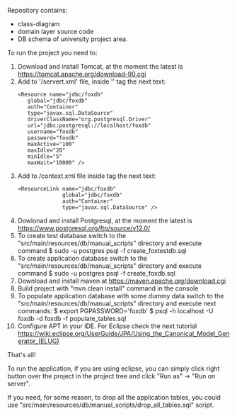 Repository contains: 
- class-diagram
- domain layer source code
- DB schema
of university project area.

To run the project you need to:
1. Download and install Tomcat, at the moment the latest is https://tomcat.apache.org/download-90.cgi
2. Add to '<tomcat server folder>/servert.xml' file, inside '</GlobalNamingResources>' tag the next text:
   ```
   <Resource name="jdbc/foxdb" 
      global="jdbc/foxdb" 
      auth="Container" 
      type="javax.sql.DataSource" 
      driverClassName="org.postgresql.Driver" 
      url="jdbc:postgresql://localhost/foxdb" 
      username="foxdb" 
      password="foxdb"       
      maxActive="100" 
      maxIdle="20" 
      minIdle="5" 
      maxWait="10000" />
   ```
3. Add to <tomcat server folder>/context.xml file inside <Context> tag the next text:
   ```
   <ResourceLink name="jdbc/foxdb"
                 global="jdbc/foxdb"
                 auth="Container"
                 type="javax.sql.DataSource" />
   ```
4. Dowlonad and install Postgresql, at the moment the latest is https://www.postgresql.org/ftp/source/v12.0/
5. To create test database switch to the "src/main/resources/db/manual_scripts" directory and execute command
   $ sudo -u postgres psql -f create_foxtestdb.sql
6. To create application database switch to the "src/main/resources/db/manual_scripts" directory and execute command
   $ sudo -u postgres psql -f create_foxdb.sql
7. Download and install maven at https://maven.apache.org/download.cgi
8. Build project with "mvn clean install" command in the console
9. To populate application database with some dummy data switch to the "src/main/resources/db/manual_scripts" directory and execute next commands:
   $ export PGPASSWORD='foxdb'
   $ psql -h localhost -U foxdb -d foxdb -f populate_tables.sql
10. Configure APT in your IDE. For Eclipse check the next tutorial https://wiki.eclipse.org/UserGuide/JPA/Using_the_Canonical_Model_Generator_(ELUG)

That's all!

To run the application, if you are using eclipse, you can simply click right button over the project in the project tree and click "Run as" -> "Run on server".

If you need, for some reason, to drop all the application tables, you could use "src/main/resources/db/manual_scripts/drop_all_tables.sql" script.
